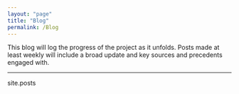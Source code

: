 ```yaml
---
layout: "page"
title: "Blog"
permalink: /Blog
---
```


This blog will log the progress of the project as it unfolds.
Posts made at least weekly will include a broad update and key sources and precedents engaged with.



---



site.posts

